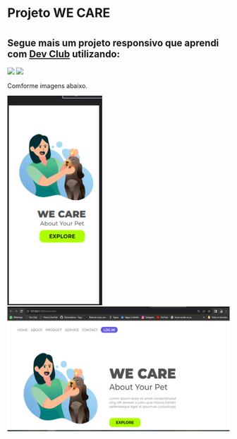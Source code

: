 
<h1>Projeto WE CARE<h1> 
<h2>Segue mais um projeto responsivo que aprendi com <a href="https://rodolfomori.com.br/devclub/"> Dev Club</a> utilizando: </h2>
<img src="https://img.shields.io/badge/HTML5-E34F26?style=for-the-badge&logo=html5&logoColor=white" arl="logo-ntml"> 
<img src="https://img.shields.io/badge/CSS3-1572B6?style=for-the-badge&logo=css3&logoColor=white" arl="logo-css">
<p>Comforme imagens abaixo.<p>
<img src="https://github.com/TiagoJBO/Projeto-WE-CARE/blob/main/img/We%20Care%20Mobile.png?raw=true" arl="img-mobile"> <img src="https://github.com/TiagoJBO/Projeto-WE-CARE/blob/main/img/We%20Care%20PC.png?raw=true" arl="img-pc">
